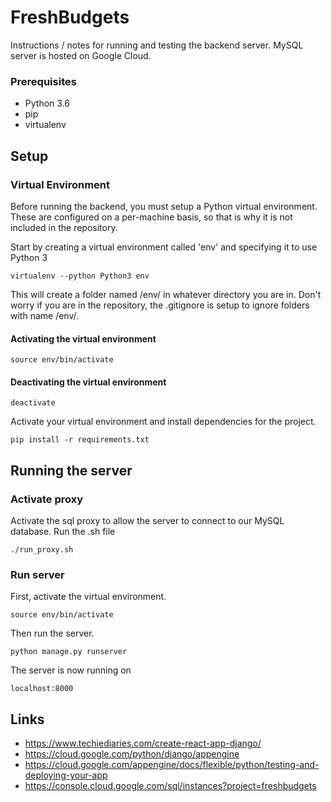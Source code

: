 
# FreshBudgets

Instructions / notes for running and testing the backend server. MySQL server is hosted on Google Cloud.


### Prerequisites

* Python 3.6
* pip
* virtualenv

## Setup

### Virtual Environment

Before running the backend, you must setup a Python virtual environment. 
These are configured on a per-machine basis, so that is why it is not included in the repository. 

Start by creating a virtual environment called 'env' and specifying it to use Python 3

```
virtualenv --python Python3 env
```

This will create a folder named /env/ in whatever directory you are in. 
Don't worry if you are in the repository, the .gitignore is setup to ignore folders with name /env/. 

#### Activating the virtual environment

```
source env/bin/activate
```

#### Deactivating the virtual environment

```
deactivate
```

Activate your virtual environment and install dependencies for the project.

```
pip install -r requirements.txt
```

## Running the server

### Activate proxy

Activate the sql proxy to allow the server to connect to our MySQL database. Run the .sh file

```
./run_proxy.sh
```

### Run server

First, activate the virtual environment.

```
source env/bin/activate
```

Then run the server.

```
python manage.py runserver
```

The server is now running on 

```
localhost:8000
```

## Links
* https://www.techiediaries.com/create-react-app-django/
* https://cloud.google.com/python/django/appengine
* https://cloud.google.com/appengine/docs/flexible/python/testing-and-deploying-your-app
* https://console.cloud.google.com/sql/instances?project=freshbudgets
